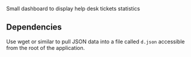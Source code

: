Small dashboard to display help desk tickets statistics

## Dependencies
Use wget or similar to pull JSON data into a file called `d.json` accessible from the root of the application.

